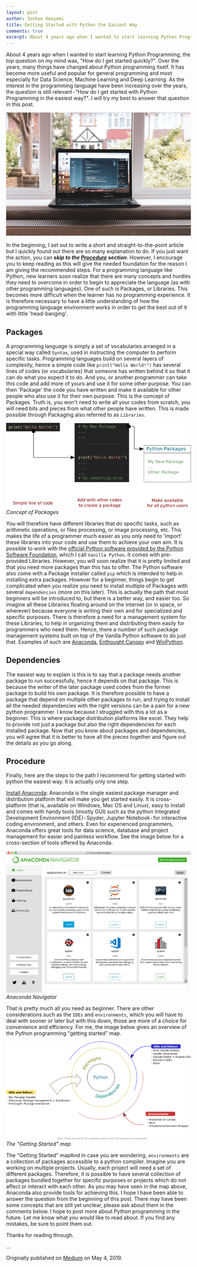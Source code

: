 ```yaml
---
layout: post
author: Joshua Owoyemi
title: Getting Started with Python the Easiest Way
comments: true
excerpt: About 4 years ago when I wanted to start learning Python Programming, the top question on my mind was, "How do I get started quickly?". Over the years, many things have changed about Python programming itself. It has become more useful and popular for general programming and most especially for Data Science, Machine Learning and Deep Learning. As the interest in the programming language have been increasing over the years, the question is still relevant - "How do I get started with Python Programming in the easiest way?". I will try my best to answer that question in this post.
---
```

About 4 years ago when I wanted to start learning Python Programming, the top question on my mind was, "How do I get started quickly?". Over the years, many things have changed about Python programming itself. It has become more useful and popular for general programming and most especially for Data Science, Machine Learning and Deep Learning. As the interest in the programming language have been increasing over the years, the question is still relevant - "How do I get started with Python Programming in the easiest way?". I will try my best to answer that question in this post.

<!-- <center>
</center> -->
![banner](/media/python_post_banner.jpeg)


In the beginning, I set out to write a short and straight-to-the-point article but I quickly found out there are so many explanation to do. If you just want the action, you can ***skip to the [Procedure](#procedure) section***. However, I encourage you to keep reading as this will give the needed foundation for the reason I am giving the recommended steps.
For a programming language like Python, new learners soon realize that there are many concepts and hurdles they need to overcome in order to begin to appreciate the language (as with other programming languages). One of such is Packages, or Libraries. This becomes more difficult when the learner has no programming experience. It is therefore necessary to have a little understanding of how the programming language environment works in order to get the best out of it with little 'head-banging'.

## Packages

A programming language is simply a set of vocabularies arranged in a special way called `Syntax`, used in instructing the computer to perform specific tasks. Programming languages build on several layers of complexity, hence a simple code like `print("Hello World!")` has several lines of codes (or vocabularies) that someone has written behind it so that it can do what you expect it to do. And you, or another programmer can take this code and add more of yours and use it for some other purpose. You can then 'Package' the code you have written and make it available for other people who also use it for their own purpose. This is the concept of Packages.
Truth is, you won't need to write all your codes from scratch, you will need bits and pieces from what other people have written. This is made possible through Packaging also referred to as `Libraries`.

![concept_of_packages](/media/concept_of_packages.png)
*Concept of Packages*

You will therefore have different libraries that do specific tasks, such as arithmetic operations, or files processing, or image processing, etc. This makes the life of a programmer much easier as you only need to 'import' these libraries into your code and use them to achieve your own aim.
It is possible to work with the [official Python software provided by the Python Software Foundation](https://www.python.org/), which I call `Vanilla Python`. It comes with pre-provided Libraries. However, you will soon realize that it is pretty limited and that you need more packages than this has to offer. The Python software also come with a Package installer called `pip` which is intended to help in installing extra packages. However for a beginner, things begin to get complicated when you realize you need to install multiple of Packages with several `dependencies` (more on this later). This is actually the path that most beginners will be introduced to, but there is a better way, and easier too.
So imagine all these Libraries floating around on the internet (or in space, or wherever) because everyone is writing their own and for specialized and specific purposes. There is therefore a need for a management system for these Libraries, to help in organizing them and distributing them easily for programmers who need them. Hence, there a number of such package management systems built on top of the Vanilla Python software to do just that. Examples of such are [Anaconda](https://www.anaconda.com/), [Enthought Canopy](https://www.enthought.com/product/canopy/) and [WinPython](https://winpython.github.io/).

## Dependencies

The easiest way to explain is this is to say that a package needs another package to run successfully, hence it depends on that package. This is because the writer of the later package used codes from the former package to build his own package. It is therefore possible to have a package that depend on multiple other packages to run, and trying to install all the needed dependencies with the right versions can be a pain for a new python programmer. I know because I struggled with this a lot as a beginner. This is where package distribution platforms like excel. They help to provide not just a package but also the right dependencies for each installed package.
Now that you know about packages and dependencies, you will agree that it is better to have all the pieces together and figure out the details as you go along.

## Procedure

Finally, here are the steps to the path I recommend for getting started with python the easiest way. It is actually only one step.

[Install Anaconda](https://www.anaconda.com/distribution/): Anaconda is the single easiest package manager and distribution platform that will make you get started easily. It is cross-platform (that is, available on Windows, Mac OS and Linux), easy to install and comes with handy tools (mostly GUI) such as the python Integrated Development Environment (IDE) - Spyder, Jupyter Notebook - for interactive coding environment, and others. Even for experienced programmers, Anaconda offers great tools for data science, database and project management for easier and painless workflow. See the image below for a cross-section of tools offered by Anaconda.

![anaconda_navigator](/media/anaconda_navigator.jpeg)
*Anaconda Navigator*

That is pretty much all you need as beginner. There are other considerations such as the `IDEs` and `environments`, which you will have to deal with sooner or later but with this down, those are more of a choice for convenience and efficiency. For me, the image below gives an overview of the Python programming "getting started" map.

![getting_started_map](/media/getting_started_map.png)
*The "Getting Started" map*

The "Getting Started" mapAnd in case you are wondering, `environments` are a collection of packages accessible to a python compiler. Imagine you are working on multiple projects. Usually, each project will need a set of different packages. Therefore, it is possible to have several collection of packages bundled together for specific purposes or projects which do not affect or interact with each other. As you may have seen in the map above, Anaconda also provide tools for achieving this.
I hope I have been able to answer the question from the beginning of this post. There may have been some concepts that are still yet unclear, please ask about them in the comments below. I hope to post more about Python programming in the future. Let me know what you would like to read about. If you find any mistakes, be sure to point them out.

Thanks for reading through.

...

Originally published on [Medium](https://medium.com/@tjosh.owoyemi/getting-started-with-python-the-easiest-way-5f52c6187ad8) on May 4, 2019.